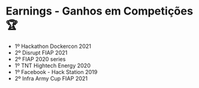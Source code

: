 # Earnings - Ganhos em Competições  🏆

- 1º Hackathon Dockercon 2021
- 2º Disrupt FIAP 2021 
- 2º FIAP 2020 series
- 1º TNT Hightech Energy  2020
- 1º Facebook - Hack Station  2019
- 2º Infra Army Cup FIAP 2021
